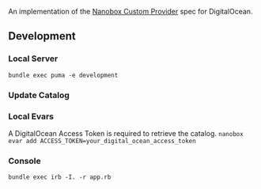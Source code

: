 An implementation of the [Nanobox Custom Provider](https://docs.nanobox.io/providers/create/) spec for DigitalOcean.

## Development

### Local Server
`bundle exec puma -e development`

### Update Catalog

### Local Evars
A DigitalOcean Access Token is required to retrieve the catalog.
`nanobox evar add ACCESS_TOKEN=your_digital_ocean_access_token`

### Console
`bundle exec irb -I. -r app.rb`
